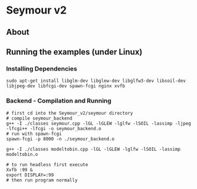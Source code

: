 # Seymour v2
## About

## Running the examples (under Linux)
### Installing Dependencies
```
sudo apt-get install libglm-dev libglew-dev libglfw3-dev libsoil-dev libjpeg-dev libfcgi-dev spawn-fcgi nginx xvfb
```
### Backend - Compilation and Running
```
# first cd into the Seymour_v2/seymour directory
# compile seymour_backend 
g++ -I ./classes seymour.cpp -lGL -lGLEW -lglfw -lSOIL -lassimp -ljpeg -lfcgi++ -lfcgi -o seymour_backend.o
# run with spawn-fcgi
spawn-fcgi -p 8000 -n ./seymour_backend.o

g++ -I ./classes modeltobin.cpp -lGL -lGLEW -lglfw -lSOIL -lassimp modeltobin.o

# to run headless first execute
Xvfb :99 &
export DISPLAY=:99
# then run program normally
```